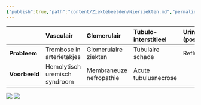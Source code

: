 ```yaml
---
{"publish":true,"path":"content/Ziektebeelden/Nierziekten.md","permalink":"/content/ziektebeelden/nierziekten/","title":"Nierziekten","tags":["Interne_geneeskunde/Nefrologie","Ziektebeeld"]}
---
```




|               | Vasculair                     | Glomerulair          | Tubulo-interstitieel | Urinewegen (postrenaal) |
|:------------- |:----------------------------- |:-------------------- |:-------------------- |:----------------------- |
| **Probleem**  | Trombose in arterietakjes     | Glomerulaire ziekten | Tubulaire schade     | Refluxnefropathie                        |
| **Voorbeeld** | Hemolytisch uremisch syndroom | Membraneuze nefropathie                     | Acute tubulusnecrose |                         |


![](https://i.imgur.com/I6HBhga.png)
![](https://i.imgur.com/Inn929T.png)
